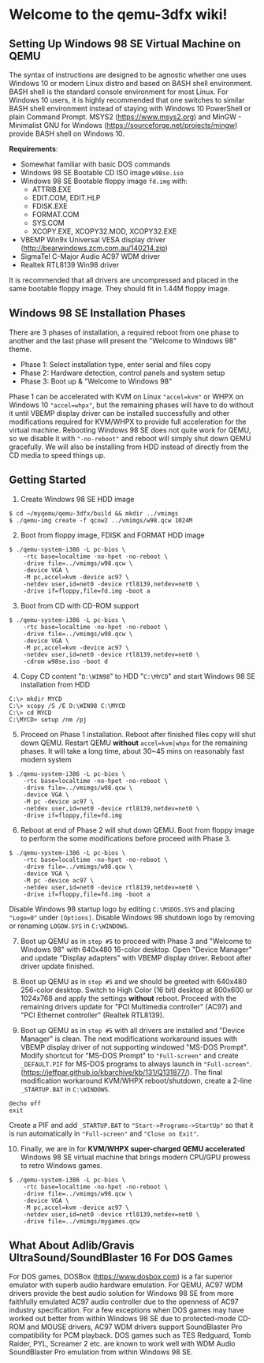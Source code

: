 # Welcome to the qemu-3dfx wiki!
## Setting Up Windows 98 SE Virtual Machine on QEMU
The syntax of instructions are designed to be agnostic whether one uses Windows 10 or modern Linux distro and based on BASH shell environment. BASH shell is the standard console environment for most Linux. For Windows 10 users, it is highly recommended that one switches to similar BASH shell environment instead of staying with Windows 10 PowerShell or plain Command Prompt. MSYS2 (https://www.msys2.org) and MinGW - Minimalist GNU for Windows (https://sourceforge.net/projects/mingw) provide BASH shell on Windows 10.

**Requirements**:
+ Somewhat familiar with basic DOS commands
+ Windows 98 SE Bootable CD ISO image `w98se.iso`
+ Windows 98 SE Bootable floppy image `fd.img` with:
  - ATTRIB.EXE
  - EDIT.COM, EDIT.HLP
  - FDISK.EXE
  - FORMAT.COM
  - SYS.COM
  - XCOPY.EXE, XCOPY32.MOD, XCOPY32.EXE
+ VBEMP Win9x Universal VESA display driver (http://bearwindows.zcm.com.au/140214.zip)
+ SigmaTel C-Major Audio AC97 WDM driver
+ Realtek RTL8139 Win98 driver

It is recommended that all drivers are uncompressed and placed in the same bootable floppy image. They should fit in 1.44M floppy image.

## Windows 98 SE Installation Phases
There are 3 phases of installation, a required reboot from one phase to another and the last phase will present the "Welcome to Windows 98" theme.
+ Phase 1: Select installation type, enter serial and files copy
+ Phase 2: Hardware detection, control panels and system setup
+ Phase 3: Boot up & "Welcome to Windows 98"

Phase 1 can be accelerated with KVM on Linux `"accel=kvm"` or WHPX on Windows 10 `"accel=whpx"`, but the remaining phases will have to do without it until VBEMP display driver can be installed successfully and other modifications required for KVM/WHPX to provide full acceleration for the virtual machine. Rebooting Windows 98 SE does not quite work for QEMU, so we disable it with `"-no-reboot"` and reboot will simply shut down QEMU gracefully. We will also be installing from HDD instead of directly from the CD media to speed things up.

## Getting Started
1. Create Windows 98 SE HDD image
```
$ cd ~/myqemu/qemu-3dfx/build && mkdir ../vmimgs
$ ./qemu-img create -f qcow2 ../vmimgs/w98.qcw 1024M
```
2. Boot from floppy image, FDISK and FORMAT HDD image
```
$ ./qemu-system-i386 -L pc-bios \
    -rtc base=localtime -no-hpet -no-reboot \
    -drive file=../vmimgs/w98.qcw \
    -device VGA \
    -M pc,accel=kvm -device ac97 \
    -netdev user,id=net0 -device rtl8139,netdev=net0 \
    -drive if=floppy,file=fd.img -boot a
```
3. Boot from CD with CD-ROM support
```
$ ./qemu-system-i386 -L pc-bios \
    -rtc base=localtime -no-hpet -no-reboot \
    -drive file=../vmimgs/w98.qcw \
    -device VGA \
    -M pc,accel=kvm -device ac97 \
    -netdev user,id=net0 -device rtl8139,netdev=net0 \
    -cdrom w98se.iso -boot d
```
4. Copy CD content "`D:\WIN98`" to HDD "`C:\MYCD`" and start Windows 98 SE installation from HDD
```
C:\> mkdir MYCD
C:\> xcopy /S /E D:\WIN98 C:\MYCD
C:\> cd MYCD
C:\MYCD> setup /nm /pj
```
5. Proceed on Phase 1 installation. Reboot after finished files copy will shut down QEMU. Restart QEMU **without** `accel=kvm|whpx` for the remaining phases. It will take a long time, about 30~45 mins on reasonably fast modern system
```
$ ./qemu-system-i386 -L pc-bios \
    -rtc base=localtime -no-hpet -no-reboot \
    -drive file=../vmimgs/w98.qcw \
    -device VGA \
    -M pc -device ac97 \
    -netdev user,id=net0 -device rtl8139,netdev=net0 \
    -drive if=floppy,file=fd.img
```
6. Reboot at end of Phase 2 will shut down QEMU. Boot from floppy image to perform the some modifications before proceed with Phase 3.
```
$ ./qemu-system-i386 -L pc-bios \
    -rtc base=localtime -no-hpet -no-reboot \
    -drive file=../vmimgs/w98.qcw \
    -device VGA \
    -M pc -device ac97 \
    -netdev user,id=net0 -device rtl8139,netdev=net0 \
    -drive if=floppy,file=fd.img -boot a
```
Disable Windows 98 startup logo by editing `C:\MSDOS.SYS` and placing `"Logo=0"` under `[Options]`. Disable Windows 98 shutdown logo by removing or renaming `LOGOW.SYS` in `C:\WINDOWS`.

7. Boot up QEMU as in `step #5` to proceed with Phase 3 and "Welcome to Windows 98" with 640x480 16-color desktop. Open "Device Manager" and update "Display adapters" with VBEMP display driver. Reboot after driver update finished.

8. Boot up QEMU as in `step #5` and we should be greeted with 640x480 256-color desktop. Switch to High Color (16 bit) desktop at 800x600 or 1024x768 and apply the settings **without** reboot. Proceed with the remaining drivers update for "PCI Multimedia controller" (AC97) and "PCI Ethernet controller" (Realtek RTL8139).

9. Boot up QEMU as in `step #5` with all drivers are installed and "Device Manager"  is clean. The next modifications workaround issues with VBEMP display driver of not supporting windowed "MS-DOS Prompt". Modify shortcut for "MS-DOS Prompt" to `"Full-screen"` and create `_DEFAULT.PIF` for MS-DOS programs to always launch in `"Full-screen"`. (https://jeffpar.github.io/kbarchive/kb/131/Q131877/). The final modification workaround KVM/WHPX reboot/shutdown, create a 2-line `_STARTUP.BAT` in `C:\WINDOWS`.
```
@echo off
exit
```
Create a PIF and add `_STARTUP.BAT` to `"Start->Programs->StartUp"` so that it is run automatically in `"Full-screen"` and `"Close on Exit"`.

10. Finally, we are in for **KVM/WHPX super-charged QEMU accelerated** Windows 98 SE virtual machine that brings modern CPU/GPU prowess to retro Windows games.
```
$ ./qemu-system-i386 -L pc-bios \
    -rtc base=localtime -no-hpet -no-reboot \
    -drive file=../vmimgs/w98.qcw \
    -device VGA \
    -M pc,accel=kvm -device ac97 \
    -netdev user,id=net0 -device rtl8139,netdev=net0 \
    -drive file=../vmimgs/mygames.qcw 
```
## What About Adlib/Gravis UltraSound/SoundBlaster 16 For DOS Games
For DOS games, DOSBox (https://www.dosbox.com) is a far superior emulator with superb audio hardware emulation. For QEMU, AC97 WDM drivers provide the best audio solution for Windows 98 SE from more faithfully emulated AC97 audio controller due to the openness of AC97 industry specification. For a few exceptions when DOS games may have worked out better from within Windows 98 SE due to protected-mode CD-ROM and MOUSE drivers, AC97 WDM drivers support SoundBlaster Pro compatibility for PCM playback. DOS games such as TES Redguard, Tomb Raider, PYL, Screamer 2 etc. are known to work well with WDM Audio SoundBlaster Pro emulation from within Windows 98 SE. 